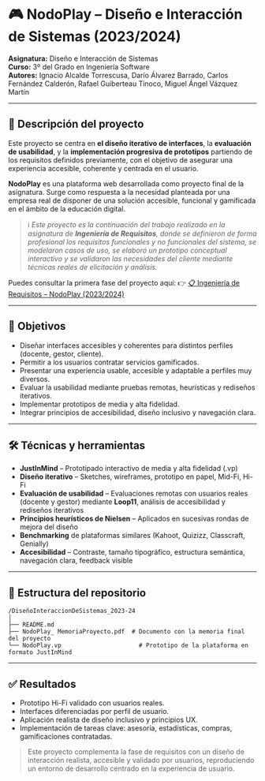 # 🎮 NodoPlay – Diseño e Interacción de Sistemas (2023/2024)

**Asignatura:** Diseño e Interacción de Sistemas  
**Curso:** 3º del Grado en Ingeniería Software  
**Autores:** Ignacio Alcalde Torrescusa, Darío Álvarez Barrado, Carlos Fernández Calderón, Rafael Guiberteau Tinoco, Miguel Ángel Vázquez Martín

---

## 📌 Descripción del proyecto

Este proyecto se centra en **el diseño iterativo de interfaces**, la **evaluación de usabilidad**, y la **implementación progresiva de prototipos** partiendo de los requisitos definidos previamente, con el objetivo de asegurar una experiencia accesible, coherente y centrada en el usuario.


**NodoPlay** es una plataforma web desarrollada como proyecto final de la asignatura. Surge como respuesta a la necesidad planteada por una empresa real de disponer de una solución accesible, funcional y gamificada en el ámbito de la educación digital.

> ℹ️ *Este proyecto es la continuación del trabajo realizado en la asignatura de **Ingeniería de Requisitos**, donde se definieron de forma profesional los requisitos funcionales y no funcionales del sistema, se modelaron casos de uso, se elaboró un prototipo conceptual interactivo y se validaron las necesidades del cliente mediante técnicas reales de elicitación y análisis.* 

Puedes consultar la primera fase del proyecto aquí: 
👉 [📋 Ingeniería de Requisitos – NodoPlay (2023/2024)](../IngenieriaDeRequisitos_2023-24)

---

## 🎯 Objetivos

- Diseñar interfaces accesibles y coherentes para distintos perfiles (docente, gestor, cliente).
- Permitir a los usuarios contratar servicios gamificados.
- Presentar una experiencia usable, accesible y adaptable a perfiles muy diversos.
- Evaluar la usabilidad mediante pruebas remotas, heurísticas y rediseños iterativos.
- Implementar prototipos de media y alta fidelidad.
- Integrar principios de accesibilidad, diseño inclusivo y navegación clara.

---

## 🛠️ Técnicas y herramientas

- **JustInMind** – Prototipado interactivo de media y alta fidelidad (.vp)  
- **Diseño iterativo** – Sketches, wireframes, prototipo en papel, Mid-Fi, Hi-Fi  
- **Evaluación de usabilidad** – Evaluaciones remotas con usuarios reales (docente y gestor) mediante **Loop11**, análisis de accesibilidad y rediseños iterativos  
- **Principios heurísticos de Nielsen** – Aplicados en sucesivas rondas de mejora del diseño  
- **Benchmarking** de plataformas similares (Kahoot, Quizizz, Classcraft, Genially) 
- **Accesibilidad** – Contraste, tamaño tipográfico, estructura semántica, navegación clara, feedback visible

---

## 📁 Estructura del repositorio
```
/DiseñoInteraccionDeSistemas_2023-24
│
├── README.md
├── NodoPlay_ MemoriaProyecto.pdf  # Documento con la memoria final del proyecto
└── NodoPlay.vp		                 # Prototipo de la plataforma en formato JustInMind
```

---

## ✅ Resultados

- Prototipo Hi-Fi validado con usuarios reales.
- Interfaces diferenciadas por perfil de usuario.
- Aplicación realista de diseño inclusivo y principios UX.
- Implementación de tareas clave: asesoría, estadísticas, compras, gamificaciones contratadas.

> Este proyecto complementa la fase de requisitos con un diseño de interacción realista, accesible y validado por usuarios, reproduciendo un entorno de desarrollo centrado en la experiencia de usuario.
